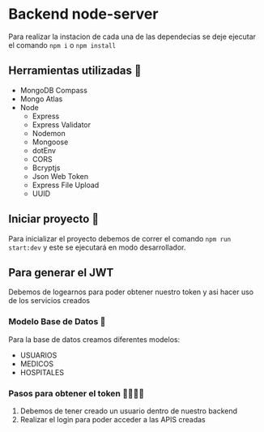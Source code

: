 # Backend node-server
Para realizar la instacion de cada una de las dependecias se deje ejecutar el comando `npm i` o `npm install`

## Herramientas utilizadas 🔧

- MongoDB Compass 
- Mongo Atlas
- Node
  - Express
  - Express Validator
  - Nodemon
  - Mongoose
  - dotEnv
  - CORS
  - Bcryptjs
  - Json Web Token
  - Express File Upload
  - UUID

## Iniciar proyecto 🚀

Para inicializar el proyecto debemos de correr el comando `npm run start:dev` y este se ejecutará en modo desarrollador.

## Para generar el JWT

Debemos de logearnos para poder obtener nuestro token y asi hacer uso de los servicios creados

### Modelo Base de Datos 💾

Para la base de datos creamos diferentes modelos:

- USUARIOS
- MEDICOS
- HOSPITALES

### Pasos para obtener el token 🏃🏽‍♂️‍➡️

1. Debemos de tener creado un usuario dentro de nuestro backend
2. Realizar el login para poder acceder a las APIS creadas